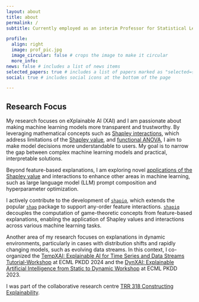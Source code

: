 ```yaml
---
layout: about
title: about
permalink: /
subtitle: Currently employed as an interim Professor for Statistical Learning and Data Science at LMU Munich (winter term 2025/2026). Active developer of <a href='https://shapiq.readthedocs.io/en/latest/#'>shapiq</a>.

profile:
  align: right
  image: prof_pic.jpg
  image_circular: false # crops the image to make it circular
  more_info:
news: false # includes a list of news items
selected_papers: true # includes a list of papers marked as "selected={true}"
social: true # includes social icons at the bottom of the page

---
```


## Research Focus
My research focuses on eXplainable AI (XAI) and I am passionate about making machine learning models more transparent and trustworthy. By leveraging mathematical concepts such as [Shapley interactions](https://arxiv.org/abs/2410.01649), which address limitations of the [Shapley value](https://christophm.github.io/interpretable-ml-book/shapley.html), and [functional ANOVA](https://epubs.siam.org/doi/abs/10.1137/120876782), I aim to make model decisions more understandable to users. My goal is to narrow the gap between complex machine learning models and practical, interpretable solutions.

Beyond feature-based explanations, I am exploring novel [applications of the Shapley value](https://www.ijcai.org/proceedings/2022/0778) and interactions to enhance other areas in machine learning, such as large language model (LLM) prompt composition and hyperparameter optimization.

I actively contribute to the development of [`shapiq`](https://shapiq.readthedocs.io/en/latest/#), which extends the popular [`shap`](https://shap.readthedocs.io/en/latest/) package to support any-order feature interactions. [`shapiq`](https://shapiq.readthedocs.io/en/latest/#) decouples the computation of game-theoretic concepts from feature-based explanations, enabling the application of Shapley values and interactions across various machine learning tasks.

Another area of my research focuses on explanations in dynamic environments, particularly in cases with distribution shifts and rapidly changing models, such as evolving data streams. In this context, I co-organized the [TempXAI: Explainable AI for Time Series and Data Streams Tutorial-Workshop](https://sites.google.com/view/tempxai-workshop/home) at ECML PKDD 2024 and the [DynXAI: Explainable Artificial Intelligence
from Static to Dynamic Workshop](https://sites.google.com/view/dynxai-ecmlpkdd-2023) at ECML PKDD 2023.

I was part of the collaborative research centre [TRR 318 Constructing Explainability](https://trr318.uni-paderborn.de/en/).
